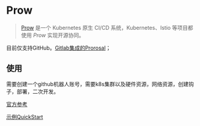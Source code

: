 # Prow 

> [Prow](https://github.com/kubernetes/test-infra/tree/master/prow) 是一个 Kubernetes 原生 CI/CD 系统，Kubernetes、Istio 等项目都使用 *Prow* 实现开源协同。 

目前仅支持GitHub。[Gitlab集成的Prorosal](https://github.com/kubernetes/test-infra/issues/10146)；

## 使用

需要创建一个github机器人账号，需要k8s集群以及硬件资源，网络资源，创建钩子，部署，二次开发。

[官方参考](https://github.com/kubernetes/test-infra/blob/master/prow/getting_started_deploy.md)

[示例QuickStart](https://github.com/zhangsean/prow-quickstart)

